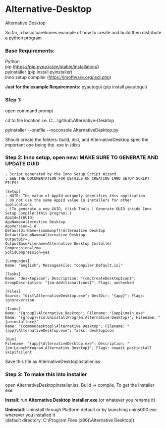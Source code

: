 # Alternative-Desktop

Alternative Desktop

So far, a basic barebones example of how to create and build then distribute a python program

### Base Requirements: 
Python  
pip (https://pip.pypa.io/en/stable/installation/)  
pyinstaller (pip install pyinstaller)  
Inno setup compiler (https://jrsoftware.org/isdl.php)  

**Just for the example Requirements:** pyautogui (pip install pyautogui)

### Step 1:
open command prompt

cd to file location i.e. C:\...\github\Alternative-Desktop

pyinstaller --onefile --noconsole AlternativeDesktop.py

Should create the folders: build, dist, and AlternativeDesktop.spec the important one being the .exe in /dist/

### Step 2: Inno setup, open new: **MAKE SURE TO GENERATE AND UPDATE GUID**
```
; Script generated by the Inno Setup Script Wizard.
; SEE THE DOCUMENTATION FOR DETAILS ON CREATING INNO SETUP SCRIPT FILES!

[Setup]
; NOTE: The value of AppId uniquely identifies this application.
; Do not use the same AppId value in installers for other applications.
; (To generate a new GUID, click Tools | Generate GUID inside Inno Setup Compiler(this program).)
AppId={{GUID}
AppName=Alternative Desktop
AppVersion=1.0
DefaultDirName={commonpf}\Alternative Desktop
DefaultGroupName=Alternative Desktop
OutputDir=.
OutputBaseFilename=Alternative Desktop Installer
Compression=lzma
SolidCompression=yes

[Languages]
Name: "english"; MessagesFile: "compiler:Default.isl"

[Tasks]
Name: "desktopicon"; Description: "{cm:CreateDesktopIcon}"; GroupDescription: "{cm:AdditionalIcons}"; Flags: unchecked

[Files]
Source: "dist\AlternativeDesktop.exe"; DestDir: "{app}"; Flags: ignoreversion

[Icons]
Name: "{group}\Alternative Desktop"; Filename: "{app}\main.exe"
Name: "{group}\{cm:UninstallProgram,Alternative Desktop}"; Filename: "{uninstallexe}"
Name: "{commondesktop}\Alternative Desktop"; Filename: "{app}\AlternativeDesktop.exe"; Tasks: desktopicon

[Run]
Filename: "{app}\AlternativeDesktop.exe"; Description: "{cm:LaunchProgram,Alternative Desktop}"; Flags: nowait postinstall skipifsilent

```
Save this file as AlternativeDesktopInstaller.iss

### Step 3: To make this into installer
open AlternativeDesktopInstaller.iss, Build -> compile, To get the Installer exe

**Install**: run **Alternative Desktop Installer.exe** (or whatever you rename it)

**Uninstall**: Uninstall through Platform default or by launching unins000.exe wherever you installed it  
(default directory: C:\Program Files (x86)\Alternative Desktop))


